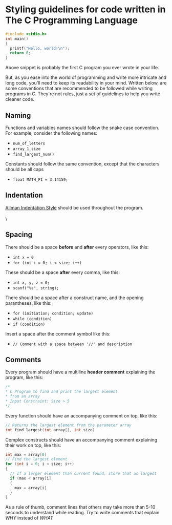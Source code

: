 # Styling guidelines for code written in The C Programming Language

```c
#include <stdio.h>
int main()
{
  printf("Hello, world!\n");
  return 0;
}
```

Above snippet is probably the first C program you ever wrote in your life.

But, as you ease into the world of programming and write more intricate and long code, you'll need to keep its readability in your mind.
Written below, are some conventions that are recommended to be followed while writing programs in C. They're not rules, just a set of guidelines to help you write cleaner code.

## Naming
Functions and variables names should follow the snake case convention.
For example, consider the following names:
- `num_of_letters`
- `array_1_size`
- `find_largest_num()`

Constants should follow the same convention, except that the characters should be all caps
- `float MATH_PI = 3.14159;`

## Indentation
[Allman Indentation Style](https://en.wikipedia.org/wiki/Indentation_style#Allman_style) should be used throughout the program. \
\
\

## Spacing
There should be a space **before** and **after** every operators, like this:
- `int x = 0`
- `for (int i = 0; i < size; i++)`

These should be a space **after** every comma, like this:
- `int x, y, z = 0;`
- `scanf("%s", string);`

There should be a space after a construct name, and the opening parantheses, like this:
- `for (initiation; condition; update)`
- `while (condition)`
- `if (condition)`

Insert a space after the comment symbol like this:
- `// Comment with a space between '//' and description`

## Comments
Every program should have a multiline **header comment** explaining the program, like this:
```c
/* 
* C Program to find and print the largest element
* from an array
* Input Constraint: Size > 5
*/
```

Every function should have an accompanying comment on top, like this:

```c
// Returns the largest element from the parameter array
int find_largest(int array[], int size)
```
Complex constructs should have an accompanying comment explaining their work on top, like this:

```c
int max = array[0]
// Find the largest element
for (int i = 0; i < size; i++)
{
  // If a larger element than current found, store that as largest
  if (max < array[i]
  {
    max = array[i]
  }
}
```

As a rule of thumb, comment lines that others may take more than 5-10 seconds to understand while reading. Try to write comments that explain *WHY* instead of *WHAT*
